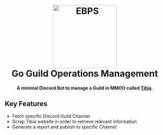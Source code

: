 <h1 align="center">
  <br>
  <img src="https://https://github.com/Adriein/eb-guild-ops/blob/master/public/ebps-logo.jpg?raw=true" alt="EBPS" width="200">
  <br>
  Go Guild Operations Management
  <br>
</h1>

<h4 align="center">A minimal Discord Bot to manage a Guild in MMOO called <a href="http://tibia.com" target="_blank">Tibia</a>.</h4>

## Key Features

* Fetch specific Discord Guild Channel
* Scrap Tibia website in order to retrieve relevant information
* Generate a report and publish to specific Channel
